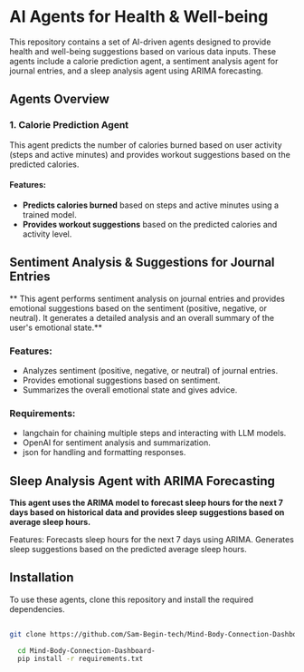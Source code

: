# AI Agents for Health & Well-being

This repository contains a set of AI-driven agents designed to provide health and well-being suggestions based on various data inputs. These agents include a calorie prediction agent, a sentiment analysis agent for journal entries, and a sleep analysis agent using ARIMA forecasting.

## Agents Overview

### 1. **Calorie Prediction Agent**
This agent predicts the number of calories burned based on user activity (steps and active minutes) and provides workout suggestions based on the predicted calories.

#### Features:
- **Predicts calories burned** based on steps and active minutes using a trained model.
- **Provides workout suggestions** based on the predicted calories and activity level.

## Sentiment Analysis & Suggestions for Journal Entries
** This agent performs sentiment analysis on journal entries and provides emotional suggestions based on the sentiment (positive, negative, or neutral). It generates a detailed analysis and an overall summary of the user's emotional state.**

### Features:
- Analyzes sentiment (positive, negative, or neutral) of journal entries.
- Provides emotional suggestions based on sentiment.
- Summarizes the overall emotional state and gives advice.
### Requirements:
- langchain for chaining multiple steps and interacting with LLM models.
- OpenAI for sentiment analysis and summarization.
- json for handling and formatting responses.


## Sleep Analysis Agent with ARIMA Forecasting
**This agent uses the ARIMA model to forecast sleep hours for the next 7 days based on historical data and provides sleep suggestions based on average sleep hours.**

Features:
Forecasts sleep hours for the next 7 days using ARIMA.
Generates sleep suggestions based on the predicted average sleep hours.
  
## Installation
To use these agents, clone this repository and install the required dependencies.

```bash
  
git clone https://github.com/Sam-Begin-tech/Mind-Body-Connection-Dashboard-.git

  cd Mind-Body-Connection-Dashboard-
  pip install -r requirements.txt
